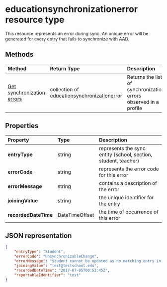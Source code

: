 # educationsynchronizationerror resource type

This resource represents an error during sync. An unique error will be generated for every entry that fails to synchronize with AAD.

## Methods

| Method | Return Type | Description |
|:-|:-|:-|
| [Get synchronization errors](../api/educationsynchronizationerrors_get.md) | collection of educationsynchronizationerror | Returns the list of synchronization errors observed in a profile |

## Properties

| Property | Type | Description |
|:-|:-|:-|
| **entryType** | string |  represents the sync entity (school, section, student, teacher)         |
| **errorCode** | string |  represents the error code for this error         |
| **errorMessage** | string |  contains a description of the error         |
| **joiningValue** | string |  the unique identifier for the entry         |
| **recordedDateTime** | DateTimeOffset |  the time of occurrence of this error         |

## JSON representation

```json
{
    "entryType": "Student",
    "errorCode": "UnsynchronizableChange",
    "errorMessage": "Student cannot be updated as no matching entry in Active Directory was found for Student.  Verify the identity matching criteria for the profile.",
    "joiningValue": "test@testschool.edu",
    "recordedDateTime": "2017-07-05T00:52:45Z",
    "reportableIdentifier": "test"
}
```
